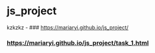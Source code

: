 # js_project
kzkzkz - ### https://mariaryi.github.io/js_project/
### https://mariaryi.github.io/js_project/task_1.html
